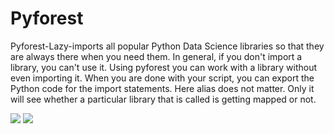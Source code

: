 # Pyforest
Pyforest-Lazy-imports all popular Python Data Science libraries so that they are always there when you need them. In general, if you don't import a library, you can't use it. Using pyforest you can work with a library without even importing it. When you are done with your script, you can export the Python code for the import statements. Here alias does not matter. Only it will see whether a particular library that is called is getting mapped or not.

<img src="https://img.shields.io/badge/Python-FFD43B?style=for-the-badge&logo=python&logoColor=darkgreen" /> <img src="https://img.shields.io/badge/Colab-F9AB00?style=for-the-badge&logo=googlecolab&color=525252"/>
